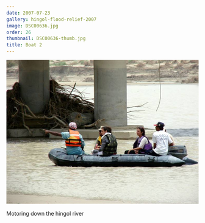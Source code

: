 ```yaml
---
date: 2007-07-23
gallery: hingol-flood-relief-2007
image: DSC00636.jpg
order: 26
thumbnail: DSC00636-thumb.jpg
title: Boat 2
---
```


![Boat 2](./DSC00636.jpg)

Motoring down the hingol river